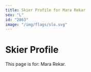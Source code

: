 ```yaml
---
title: Skier Profile for Mara Rekar
sex: "L"
id: "2863"
image: "/img/flags/slo.svg" 
---
```


# Skier Profile

This page is for: Mara Rekar.
    